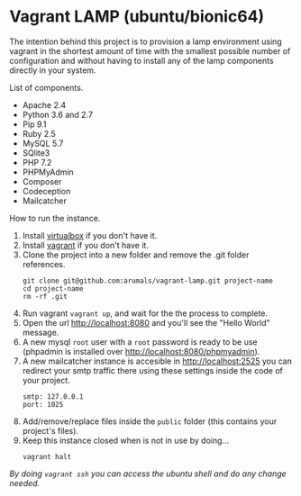 # Vagrant LAMP (ubuntu/bionic64)

The intention behind this project is to provision a lamp environment using vagrant in the shortest amount of time with the smallest possible number of configuration and without having to install any of the lamp components directly in your system.

List of components.
- Apache 2.4
- Python 3.6 and 2.7
- Pip 9.1
- Ruby 2.5
- MySQL 5.7
- SQlite3
- PHP 7.2
- PHPMyAdmin
- Composer
- Codeception
- Mailcatcher

How to run the instance.

1. Install [virtualbox](https://www.virtualbox.org/wiki/Downloads) if you don't have it.
2. Install [vagrant](https://www.vagrantup.com/downloads.html) if you don't have it.
3. Clone the project into a new folder and remove the .git folder references.
    ```
    git clone git@github.com:arumals/vagrant-lamp.git project-name
    cd project-name
    rm -rf .git
    ```
4. Run vagrant `vagrant up`, and wait for the the process to complete.
5. Open the url [http://localhost:8080](http://localhost:8080) and you'll see the "Hello World" message.
6. A new mysql `root` user with a `root` password is ready to be use (phpadmin is installed over [http://localhost:8080/phpmyadmin](http://localhost:8080/phpmyadmin)).
7. A new mailcatcher instance is accesible in [http://localhost:2525](http://localhost:2525) you can redirect your smtp traffic there using these settings inside the code of your project.
    ```
    smtp: 127.0.0.1
    port: 1025
    ```
7. Add/remove/replace files inside the `public` folder (this contains your project's files).
8. Keep this instance closed when is not in use by doing...
    ```
    vagrant halt
    ```

*By doing `vagrant ssh` you can access the ubuntu shell and do any change needed.*
